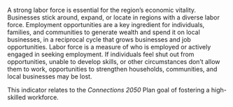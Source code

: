 A strong labor force is essential for the region’s economic vitality. Businesses stick around, expand, or locate in regions with a diverse labor force. Employment opportunities are a key ingredient for individuals, families, and communities to generate wealth and spend it on local businesses, in a reciprocal cycle that grows businesses and job opportunities. Labor force is a measure of who is employed or actively engaged in seeking employment. If individuals feel shut out from opportunities, unable to develop skills, or other circumstances don’t allow them to work, opportunities to strengthen households, communities, and local businesses may be lost.

This indicator relates to the _Connections 2050_ Plan goal of fostering a high-skilled workforce.